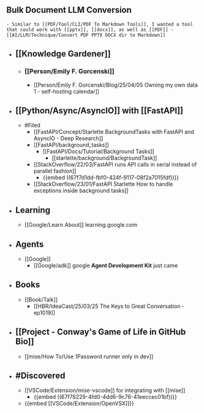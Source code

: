 ## Bulk Document LLM Conversion
	- Similar to [[PDF/Tool/CLI/PDF To Markdown Tools]], I wanted a tool that could work with [[pptx]], [[docx]], as well as [[PDF]] - [[AI/LLM/Technique/Convert PDF PPTX DOCX dir to Markdown]]
- ## [[Knowledge Gardener]]
	- ### [[Person/Emily F. Gorcenski]]
		- [[Person/Emily F. Gorcenski/Blog/25/04/05 Owning my own data 1 - self-hosting calendar]]
- ## [[Python/Async/AsyncIO]] with [[FastAPI]]
	- #Filed
		- [[FastAPI/Concept/Starlette BackgroundTasks with FastAPI and AsyncIO - Deep Research]]
		- [[FastAPI/background_tasks]]
			- [[FastAPI/Docs/Tutorial/Background Tasks]]
				- [[starlette/background/BackgroundTask]]
		- [[StackOverflow/22/03/FastAPI runs API calls in serial instead of parallel fashion]]
			- {{embed ((67f7d1dd-fbf0-424f-9117-08f2a7015fdf))}}
		- [[StackOverflow/23/01/FastAPI Starlette How to handle exceptions inside background tasks]]
- ## Learning
	- [[Google/Learn About]] learning.google.com
- ## Agents
	- [[Google]]
		- [[Google/adk]] google **Agent Development Kit** just came
- ## Books
	- [[Book/Talk]]
		- [[HBR/IdeaCast/25/03/25 The Keys to Great Conversation - ep1019]]
- ## [[Project - Conway's Game of Life in GitHub Bio]]
	- [[mise/How To/Use 1Password runner only in dev]]
- ## #Discovered
	- [[VSCode/Extension/mise-vscode]] for integrating with [[mise]]
		- {{embed ((67f78229-4fd0-4dd6-9c76-41eeccec01bf))}}
	- {{embed [[VSCode/Extension/OpenVSX]]}}
